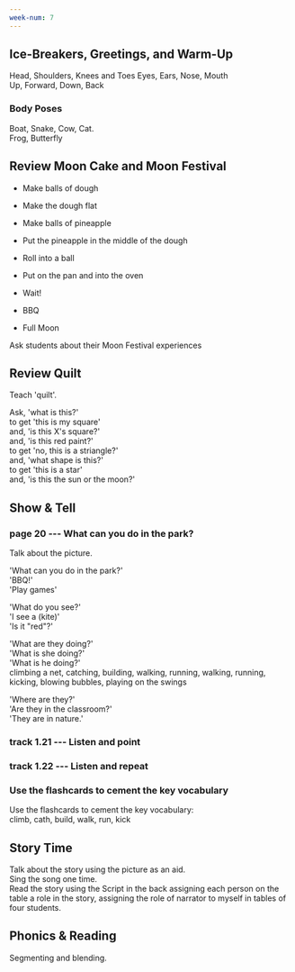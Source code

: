 ```yaml
---
week-num: 7
---
```


## Ice-Breakers, Greetings, and Warm-Up


Head, Shoulders, Knees and Toes  Eyes, Ears, Nose, Mouth  
Up, Forward, Down, Back

### Body Poses

Boat, Snake, Cow, Cat.  
Frog, Butterfly

## Review Moon Cake and Moon Festival

- Make balls of dough
- Make the dough flat
- Make balls of pineapple
- Put the pineapple in the middle of the dough
- Roll into a ball
- Put on the pan and into the oven
- Wait!

- BBQ
- Full Moon

Ask students about their Moon Festival experiences

## Review Quilt

Teach 'quilt'.

Ask, 'what is this?'  
to get 'this is my square'  
and, 'is this X's square?'  
and, 'is this red paint?'  
to get 'no, this is a striangle?'  
and, 'what shape is this?'  
to get 'this is a star'  
and, 'is this the sun or the moon?'  

## Show & Tell

### page 20 --- What can you do in the park?

Talk about the picture.

'What can you do in the park?'  
'BBQ!'  
'Play games'  

'What do you see?'  
'I see a (kite)'  
'Is it "red"?'

'What are they doing?'  
'What is she doing?'  
'What is he doing?'  
climbing a net, catching, building, walking, running, walking, running, kicking, blowing bubbles, playing on the swings

'Where are they?'  
'Are they in the classroom?'  
'They are in nature.'  

### track 1.21 --- Listen and point

### track 1.22 --- Listen and repeat

### Use the flashcards to cement the key vocabulary

Use the flashcards to cement the key vocabulary:  
climb, cath, build, walk, run, kick

## Story Time

Talk about the story using the picture as an aid.  
Sing the song one time.  
Read the story using the Script in the back assigning each person on the table a role in the story, assigning the role of narrator to myself in tables of four students.  


## Phonics & Reading

Segmenting and blending.

